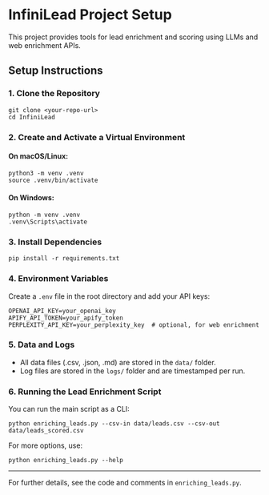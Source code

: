 # InfiniLead Project Setup

This project provides tools for lead enrichment and scoring using LLMs and web enrichment APIs.

## Setup Instructions

### 1. Clone the Repository

```
git clone <your-repo-url>
cd InfiniLead
```

### 2. Create and Activate a Virtual Environment

#### On macOS/Linux:
```
python3 -m venv .venv
source .venv/bin/activate
```

#### On Windows:
```
python -m venv .venv
.venv\Scripts\activate
```

### 3. Install Dependencies

```
pip install -r requirements.txt
```

### 4. Environment Variables

Create a `.env` file in the root directory and add your API keys:

```
OPENAI_API_KEY=your_openai_key
APIFY_API_TOKEN=your_apify_token
PERPLEXITY_API_KEY=your_perplexity_key  # optional, for web enrichment
```

### 5. Data and Logs
- All data files (.csv, .json, .md) are stored in the `data/` folder.
- Log files are stored in the `logs/` folder and are timestamped per run.

### 6. Running the Lead Enrichment Script

You can run the main script as a CLI:

```
python enriching_leads.py --csv-in data/leads.csv --csv-out data/leads_scored.csv
```

For more options, use:
```
python enriching_leads.py --help
```

---

For further details, see the code and comments in `enriching_leads.py`.
